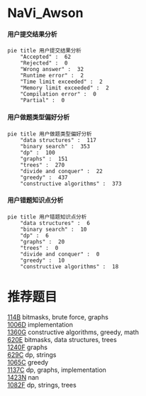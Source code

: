 # NaVi_Awson

<!-- tabs:start -->



#### **用户提交结果分析**

```mermaid
pie title 用户提交结果分析
    "Accepted" :  62
    "Rejected" :  0
    "Wrong answer" :  32
    "Runtime error" :  2
    "Time limit exceeded" :  2
    "Memory limit exceeded" :  2
    "Compilation error" :  0
    "Partial" :  0
```

#### **用户做题类型偏好分析**

```mermaid
pie title 用户做题类型偏好分析
    "data structures" :  117
    "binary search" :  353
    "dp" :  100
    "graphs" :  151
    "trees" :  270
    "divide and conquer" :  22
    "greedy" :  437
    "constructive algorithms" :  373
```
#### **用户错题知识点分析**

```mermaid
pie title 用户错题知识点分析
    "data structures" :  6
    "binary search" :  10
    "dp" :  6
    "graphs" :  20
    "trees" :  0
    "divide and conquer" :  0
    "greedy" :  10
    "constructive algorithms" :  18
```



<!-- tabs:end -->
# 推荐题目
[114B](https://codeforces.com/contest/114/problem/B)		bitmasks,
                        brute force,
                        graphs		  
[1006D](https://codeforces.com/contest/1006/problem/D)		implementation		  
[1360G](https://codeforces.com/contest/1360/problem/G)		constructive algorithms,
                        greedy,
                        math		  
[620E](https://codeforces.com/contest/620/problem/E)		bitmasks,
                        data structures,
                        trees		  
[1240F](https://codeforces.com/contest/1240/problem/F)		graphs		  
[629C](https://codeforces.com/contest/629/problem/C)		dp,
                        strings		  
[1065C](https://codeforces.com/contest/1065/problem/C)		greedy		  
[1137C](https://codeforces.com/contest/1137/problem/C)		dp,
                        graphs,
                        implementation		  
[1423N](https://codeforces.com/contest/1423/problem/N)		nan		  
[1082F](https://codeforces.com/contest/1082/problem/F)		dp,
                        strings,
                        trees		  
